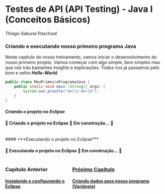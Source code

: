 # **Testes de API (API Testing) - Java I (Conceitos Básicos)**

*Thiago Sakurai Paschoal*

<h3 id="criando-executando-projeto">
    <strong>Criando e executando nosso primeiro programa Java</strong>
</h3>

Neste capítulo do nosso treinamento, vamos iniciar o desenvolvimento do nosso primeiro projeto. Vamos começar com algo simple, bem simples mas que nós trás bastantes insights e explicações. Todos nos já passamos pelo bom e velho ***Hello-World***.

```java
public class MeuPrimeiroProgramaJava {
    public static void main (String[] args) {
        System.out.println("Hello World");
    }
}
```

#### ***Criando o projeto no Eclipse***
<h4> 
	🚧  Criando o projeto no Eclipse 🚀 Em construção...  🚧
</h4>
<br>
#### ***Executando o projeto no Eclipse***
<h4> 
	🚧  Executando o projeto no Eclipse 🚀 Em construção...  🚧
</h4>

<div style="display: flex; justify-content: space-between; width: 100%; flex-direction: row;">
    <div>
      <h3><strong>Capítulo Anterior</strong></h3>
      <h4><a href="03.md" target="_blank">Instalando e configurando o Eclipse</h4>
    </div>
    <div>
      <h3><strong>Próximo Capítulo</strong></h3>
      <h4><a href="05.md" target="_blank">Criando dados para nosso programa (Variáveis)</h4>
    </div>
</div>